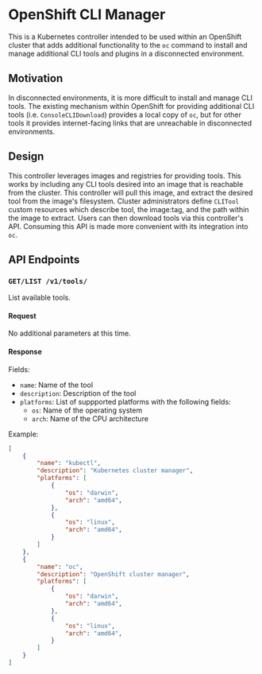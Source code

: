 # OpenShift CLI Manager
This is a Kubernetes controller intended to be used within an OpenShift cluster that adds additional functionality to the `oc` command to install and manage additional CLI tools and plugins in a disconnected environment.

## Motivation
In disconnected environments, it is more difficult to install and manage CLI tools. The existing mechanism within OpenShift for providing additional CLI tools (i.e. `ConsoleCLIDownload`) provides a local copy of `oc`, but for other tools it provides internet-facing links that are unreachable in disconnected environments.

## Design
This controller leverages images and registries for providing tools. This works by including any CLI tools desired into an image that is reachable from the cluster. This controller will pull this image, and extract the desired tool from the image's filesystem. Cluster administrators define `CLITool` custom resources which describe tool, the image:tag, and the path within the image to extract. Users can then download tools via this controller's API. Consuming this API is made more convenient with its integration into `oc`.

## API Endpoints
### `GET/LIST /v1/tools/`
List available tools.

#### Request
No additional parameters at this time.

#### Response
Fields:
* `name`: Name of the tool
* `description`: Description of the tool
* `platforms`: List of suppported platforms with the following fields:
    * `os`: Name of the operating system
    * `arch`: Name of the CPU architecture

Example:
```json
[
    {
        "name": "kubectl",
        "description": "Kubernetes cluster manager",
        "platforms": [
            {
                "os": "darwin",
                "arch": "amd64",
            },
            {
                "os": "linux",
                "arch": "amd64",
            }
        ]
    },
    {
        "name": "oc",
        "description": "OpenShift cluster manager",
        "platforms": [
            {
                "os": "darwin",
                "arch": "amd64",
            },
            {
                "os": "linux",
                "arch": "amd64",
            }
        ]
    }
]
```

